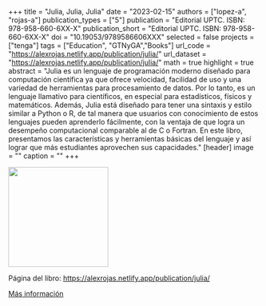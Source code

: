 +++
title = "Julia, Julia, Julia"
date = "2023-02-15"
authors = ["lopez-a", "rojas-a"]
publication_types = ["5"]
publication = "Editorial UPTC. ISBN: 978-958-660-6XX-X"
publication_short = "Editorial UPTC. ISBN: 978-958-660-6XX-X"
doi = "10.19053/9789586606XXX"
selected = false
projects = ["tenga"]
tags = ["Education", "GTNyGA","Books"]
url_code = "https://alexrojas.netlify.app/publication/julia/"
url_dataset = "https://alexrojas.netlify.app/publication/julia/"
math = true
highlight = true
abstract = "Julia es un lenguaje de programación moderno diseñado para computación científica ya que ofrece velocidad, facilidad de uso y una variedad de herramientas para procesamiento de datos. Por lo tanto, es un lenguaje llamativo para científicos, en especial para  estadísticos, físicos y matemáticos. Además, Julia está diseñado para tener una sintaxis y estilo similar a Python o R,  de tal manera que usuarios con conocimiento de estos lenguajes pueden aprenderlo fácilmente, con la ventaja de que logra un desempeño computacional comparable al de C o Fortran. En este libro, presentamos las características y herramientas básicas del lenguaje y así lograr que más estudiantes aprovechen sus capacidades."
[header]
image = ""
caption = ""
+++

<!--
<img src="https://simehbucket.s3.amazonaws.com/images/eb99f18bd6fd3173a377c82e120882d6-medium.jpg"  width="200"/>
-->

<img src="https://matematicas.netlify.app/img/juliaDLT.png"  width="200"/>

Página del libro: https://alexrojas.netlify.app/publication/julia/

[Más información](https://editorial.uptc.edu.co/)

<!--
<img src="https://simehbucket.s3.amazonaws.com/images/7a665c7977e7b9df2eee119f35d5bef9-medium.jpg" width=200>

<img src="https://simehbucket.s3.amazonaws.com/images/7a665c7977e7b9df2eee119f35ce433c-medium.jpg" width= 200>

[Más información](https://editorial.uptc.edu.co/gpd-la-arqueologia-matematica-9789586604956.html)
-->





